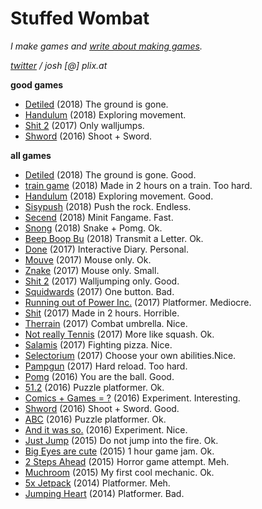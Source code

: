 # Stuffed Wombat

*I make games and <a href="https://stuffedwomb.at/make_mechanics.pdf" target="_blank">write about making games</a>.*

*<a href="https://twitter.com/wombatstuff" target="_blank">twitter</a> / josh [@] plix.at*

**good games**
- <a href="https://www.newgrounds.com/portal/view/722470" target="_blank">Detiled</a> (2018) The ground is gone.
- <a href="https://www.newgrounds.com/portal/view/715081" target="_blank">Handulum</a> (2018) Exploring movement.
- <a href="https://www.newgrounds.com/portal/view/700013" target="_blank">Shit 2</a> (2017) Only walljumps.
- <a href="https://www.newgrounds.com/portal/view/678184" target="_blank"> Shword</a> (2016) Shoot + Sword.


**all games**
- <a href="https://www.newgrounds.com/portal/view/722470" target="_blank">Detiled</a> (2018) The ground is gone. Good.
- <a href="https://www.newgrounds.com/portal/view/719528" target="_blank">train game</a> (2018) Made in 2 hours on a train. Too hard.
- <a href="https://www.newgrounds.com/portal/view/715081" target="_blank">Handulum</a> (2018) Exploring movement. Good.
- <a href="https://www.newgrounds.com/portal/view/714782" target="_blank">Sisypush</a> (2018) Push the rock. Endless.
- <a href="https://www.newgrounds.com/portal/view/709183" target="_blank">Secend</a> (2018) Minit Fangame. Fast.
- <a href="https://www.newgrounds.com/portal/view/706826" target="_blank">Snong</a> (2018) Snake + Pomg. Ok.
-  <a href="https://www.newgrounds.com/portal/view/705921" target="_blank">Beep Boop Bu</a> (2018) Transmit a Letter. Ok.
- <a href="https://www.newgrounds.com/portal/view/704468" target="_blank">Done</a> (2017) Interactive Diary. Personal.
- <a href="https://www.newgrounds.com/portal/view/702801" target="_blank">Mouve</a> (2017) Mouse only. Ok.
- <a href="https://www.newgrounds.com/portal/view/701435" target="_blank">Znake</a> (2017) Mouse only. Small.
- <a href="https://www.newgrounds.com/portal/view/700013" target="_blank">Shit 2</a> (2017) Walljumping only. Good.
- <a href="https://www.newgrounds.com/portal/view/698728" target="_blank">Squidwards</a> (2017) One button. Bad.
- <a href="https://www.newgrounds.com/portal/view/697175" target="_blank">Running out of Power Inc.</a> (2017) Platformer. Mediocre.
- <a href="https://www.newgrounds.com/portal/view/694326" target="_blank">Shit</a> (2017) Made in 2 hours. Horrible.
- <a href="https://www.newgrounds.com/portal/view/692485" target="_blank">Therrain</a> (2017) Combat umbrella. Nice.
- <a href="https://www.newgrounds.com/portal/view/692213" target="_blank">Not really Tennis</a> (2017) More like squash. Ok.
- <a href="https://www.newgrounds.com/portal/view/690826" target="_blank">Salamis</a> (2017) Fighting pizza. Nice.
- <a href="https://www.newgrounds.com/portal/view/689530" target="_blank">Selectorium</a> (2017) Choose your own abilities.Nice.
- <a href="https://www.newgrounds.com/portal/view/688192" target="_blank">Pampgun</a> (2017) Hard reload. Too hard.
- <a href="https://www.newgrounds.com/portal/view/683949" target="_blank">Pomg</a> (2016) You are the ball. Good.
- <a href="https://www.newgrounds.com/portal/view/682288" target="_blank">51.2</a> (2016) Puzzle platformer. Ok.
- <a href="https://www.newgrounds.com/portal/view/679281" target="_blank">Comics + Games = ?</a> (2016) Experiment. Interesting.
- <a href="https://www.newgrounds.com/portal/view/678184" target="_blank"> Shword</a> (2016) Shoot + Sword. Good.
- <a href="https://www.newgrounds.com/portal/view/674994" target="_blank">ABC</a> (2016) Puzzle platformer. Ok.
- <a href="https://www.newgrounds.com/portal/view/670180" target="_blank">And it was so.</a> (2016) Experiment. Nice.
- <a href="https://www.newgrounds.com/portal/view/668865" target="_blank">Just Jump</a> (2015) Do not jump into the fire. Ok.
- <a href="https://www.newgrounds.com/portal/view/664929" target="_blank">Big Eyes are cute</a> (2015) 1 hour game jam. Ok.
- <a href="https://www.newgrounds.com/portal/view/659994" target="_blank">2 Steps Ahead</a> (2015) Horror game attempt. Meh.
- <a href="https://www.newgrounds.com/portal/view/656810" target="_blank">Muchroom</a> (2015) My first cool mechanic. Ok.
- <a href="https://www.newgrounds.com/portal/view/649154" target="_blank">5x Jetpack</a> (2014) Platformer. Meh.
- <a href="https://www.newgrounds.com/portal/view/648999" target="_blank">Jumping Heart</a> (2014) Platformer. Bad.
